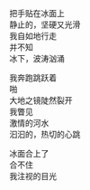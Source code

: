<p class="has-line-data" data-line-start="3" data-line-end="8">把手贴在冰面上<br>
静止的，坚硬又光滑<br>
我自如地行走<br>
并不知<br>
冰下，波涛汹涌</p>
<p class="has-line-data" data-line-start="9" data-line-end="15">我奔跑跳跃着<br>
啪<br>
大地之镜陡然裂开<br>
我瞥见<br>
激情的河水<br>
汩汩的，热切的心跳</p>
<p class="has-line-data" data-line-start="16" data-line-end="19">冰面合上了<br>
合不住<br>
我注视的目光</p>
